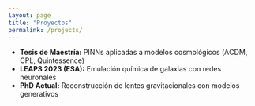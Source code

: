 ```yaml
---
layout: page
title: "Proyectos"
permalink: /projects/
---
```


- **Tesis de Maestría:** PINNs aplicadas a modelos cosmológicos (ΛCDM, CPL, Quintessence)
- **LEAPS 2023 (ESA):** Emulación química de galaxias con redes neuronales
- **PhD Actual:** Reconstrucción de lentes gravitacionales con modelos generativos
